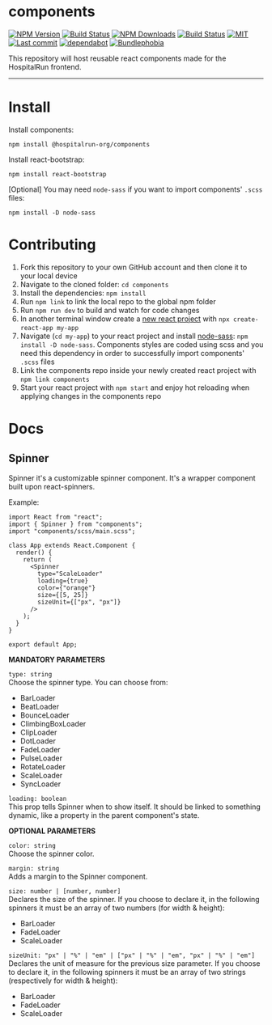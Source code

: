 # components

[![NPM Version](https://badgen.net/npm/v/@hospitalrun-org/components)](https://www.npmjs.com/package/@hospitalrun-org/components) [![Build Status](https://travis-ci.com/HospitalRun/components.svg?branch=master)](https://travis-ci.com/HospitalRun/components) [![NPM Downloads](https://badgen.net/npm/dt/@hospitalrun-org/components)](https://www.npmjs.com/package/@hospitalrun-org/components)
[![Build Status](https://dev.azure.com/HospitalRun/components/_apis/build/status/HospitalRun.components?branchName=master)](https://dev.azure.com/HospitalRun/components/_build/latest?definitionId=1&branchName=master) [![MIT](https://badgen.net/github/license/HospitalRun/components)](https://github.com/HospitalRun/components/blob/master/LICENSE)
[![Last commit](https://badgen.net/github/last-commit/hospitalrun/components)](https://github.com/HospitalRun/components/commits/master) [![dependabot](https://badgen.net/dependabot/dependabot/dependabot-core/?icon=dependabot)](https://github.com/HospitalRun/components) [![Bundlephobia](https://badgen.net/bundlephobia/@hospitalrun-org/components)](https://bundlephobia.com/result?p=@hospitalrun-org/components)

This repository will host reusable react components made for the HospitalRun frontend.

---

# Install

Install components:
```
npm install @hospitalrun-org/components
```

Install react-bootstrap:
```
npm install react-bootstrap
```

[Optional] You may need `node-sass` if you want to import components' `.scss` files:
```
npm install -D node-sass
```

# Contributing

1. Fork this repository to your own GitHub account and then clone it to your local device
2. Navigate to the cloned folder: `cd components`
3. Install the dependencies: `npm install`
4. Run `npm link` to link the local repo to the global npm folder
5. Run `npm run dev` to build and watch for code changes
6. In another terminal window create a [new react project](https://reactjs.org/docs/create-a-new-react-app.html#create-react-app) with `npx create-react-app my-app`‌
7. Navigate (`cd my-app`) to your react project and install [node-sass](https://www.npmjs.com/package/node-sass): `npm install -D node-sass`. Components styles are coded using scss and you need this dependency in order to successfully import components' `.scss` files
8. Link the components repo inside your newly created react project with `npm link components`
9. Start your react project with `npm start` and enjoy hot reloading when applying changes in the components repo

# Docs

## Spinner

Spinner it's a customizable spinner component. It's a wrapper component built upon react-spinners.

Example:

```
import React from "react";
import { Spinner } from "components";
import "components/scss/main.scss";

class App extends React.Component {
  render() {
    return (
      <Spinner
        type="ScaleLoader"
        loading={true}
        color={"orange"}
        size={[5, 25]}
        sizeUnit={["px", "px"]}
      />
    );
  }
}

export default App;

```

**MANDATORY PARAMETERS**

`type: string`  
Choose the spinner type. You can choose from:


* BarLoader 
* BeatLoader 
* BounceLoader 
* ClimbingBoxLoader 
* ClipLoader 
* DotLoader 
* FadeLoader 
* PulseLoader 
* RotateLoader 
* ScaleLoader 
* SyncLoader 


`loading: boolean`  
This prop tells Spinner when to show itself. It should be linked to something dynamic, like a property in the parent component's state.


**OPTIONAL PARAMETERS**

`color: string`  
Choose the spinner color.


`margin: string`  
Adds a margin to the Spinner component.


`size: number | [number, number]`  
Declares the size of the spinner. If you choose to declare it, in the following spinners it must be an array of two numbers (for width & height):

* BarLoader 
* FadeLoader 
* ScaleLoader 


`sizeUnit: "px" | "%" | "em" | ["px" | "%" | "em", "px" | "%" | "em"]`  
Declares the unit of measure for the previous size parameter. If you choose to declare it, in the following spinners it must be an array of two strings (respectively for width & height):

* BarLoader 
* FadeLoader 
* ScaleLoader 
